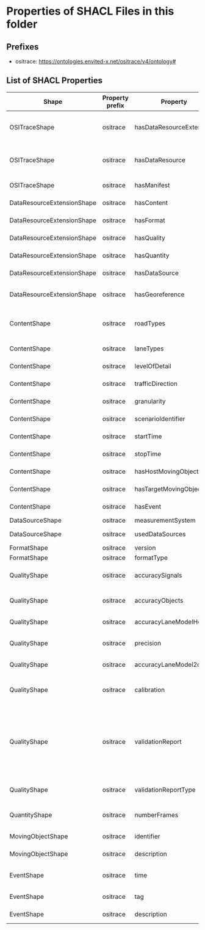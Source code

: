 # Properties of SHACL Files in this folder

## Prefixes

- ositrace: <https://ontologies.envited-x.net/ositrace/v4/ontology#>

## List of SHACL Properties

| Shape | Property prefix | Property | MinCount | MaxCount | Description | Datatype/NodeKind | Filename |
| --- | --- | --- | --- | --- | --- | --- | --- |
| OSITraceShape | ositrace | hasDataResourceExtension | 1 | 1 | DataResourceExtension containing additional metadata about the OSI trace. |  | ositrace_shacl.ttl |
| OSITraceShape | ositrace | hasDataResource | 1 | 1 | Links to an envited-x:DataResource that describes the raw data asset. |  | ositrace_shacl.ttl |
| OSITraceShape | ositrace | hasManifest | 1 | 1 | Manifest file describing the OSI trace metadata. |  | ositrace_shacl.ttl |
| DataResourceExtensionShape | ositrace | hasContent | 1 | 1 | Attributes describing the content of the OSI trace. |  | ositrace_shacl.ttl |
| DataResourceExtensionShape | ositrace | hasFormat | 1 | 1 | File format details of the OSI trace. |  | ositrace_shacl.ttl |
| DataResourceExtensionShape | ositrace | hasQuality | 1 | 1 | Quality metrics of the OSI trace. |  | ositrace_shacl.ttl |
| DataResourceExtensionShape | ositrace | hasQuantity | 1 | 1 | Quantitative metrics describing the OSI trace. |  | ositrace_shacl.ttl |
| DataResourceExtensionShape | ositrace | hasDataSource | 1 | 1 | Data sources used to create the OSI trace. |  | ositrace_shacl.ttl |
| DataResourceExtensionShape | ositrace | hasGeoreference |  | 1 | Georeferencing information for the OSI trace. |  | ositrace_shacl.ttl |
| ContentShape | ositrace | roadTypes |  |  | Covered/used road types, defined over ODR element t_road_type, see ODR spec section 8.3 |  | ositrace_shacl.ttl |
| ContentShape | ositrace | laneTypes |  |  | Covered lane types, see ODR spec section 9.5.3. |  | ositrace_shacl.ttl |
| ContentShape | ositrace | levelOfDetail |  |  | Covered object classes, see ODR spec section 11 |  | ositrace_shacl.ttl |
| ContentShape | ositrace | trafficDirection |  | 1 | Traffic direction, i.e. right-hand or left-hand traffic |  | ositrace_shacl.ttl |
| ContentShape | ositrace | granularity | 1 |  | Level of granularity of sensor data |  | ositrace_shacl.ttl |
| ContentShape | ositrace | scenarioIdentifier |  |  | Identifier of scenario performed in the trace file | <http://www.w3.org/2001/XMLSchema#string> | ositrace_shacl.ttl |
| ContentShape | ositrace | startTime | 1 | 1 | Exact start timestamp of the recorded trace | <http://www.w3.org/2001/XMLSchema#dateTimeStamp> | ositrace_shacl.ttl |
| ContentShape | ositrace | stopTime | 1 | 1 | Exact stop timestamp of the recorded trace | <http://www.w3.org/2001/XMLSchema#dateTimeStamp> | ositrace_shacl.ttl |
| ContentShape | ositrace | hasHostMovingObject | 1 | 1 | Host moving object in trace file |  | ositrace_shacl.ttl |
| ContentShape | ositrace | hasTargetMovingObject |  |  | Target moving object(s) in trace file |  | ositrace_shacl.ttl |
| ContentShape | ositrace | hasEvent | 0 |  | Description of events of interest in trace file |  | ositrace_shacl.ttl |
| DataSourceShape | ositrace | measurementSystem |  | 1 | Main acquisition device | <http://www.w3.org/2001/XMLSchema#string> | ositrace_shacl.ttl |
| DataSourceShape | ositrace | usedDataSources |  |  | Basic data for the creation of the trace. | <http://www.w3.org/2001/XMLSchema#string> | ositrace_shacl.ttl |
| FormatShape | ositrace | version |  | 1 | Version of data format | <http://www.w3.org/2001/XMLSchema#string> | ositrace_shacl.ttl |
| FormatShape | ositrace | formatType |  | 1 | Format type definition. |  | ositrace_shacl.ttl |
| QualityShape | ositrace | accuracySignals | 0 | 1 | Accuracy of traffic relevant objects, signs and signals. | <http://www.w3.org/2001/XMLSchema#float> | ositrace_shacl.ttl |
| QualityShape | ositrace | accuracyObjects | 0 | 1 | Accuracy of objects in the traffic space, which do not directly affect the traffic. | <http://www.w3.org/2001/XMLSchema#float> | ositrace_shacl.ttl |
| QualityShape | ositrace | accuracyLaneModelHeight | 0 | 1 | Accuracy lane modell height | <http://www.w3.org/2001/XMLSchema#float> | ositrace_shacl.ttl |
| QualityShape | ositrace | precision | 0 | 1 | Precision of measured road network (relative accuracy). | <http://www.w3.org/2001/XMLSchema#float> | ositrace_shacl.ttl |
| QualityShape | ositrace | accuracyLaneModel2d | 0 | 1 | Accuracy of lane modell 2d. | <http://www.w3.org/2001/XMLSchema#float> | ositrace_shacl.ttl |
| QualityShape | ositrace | calibration | 0 | 1 | Description of any calibration steps performed prior to measurement. | <http://www.w3.org/2001/XMLSchema#string> | ositrace_shacl.ttl |
| QualityShape | ositrace | validationReport | 0 | 1 | Link to OSI trace file validation report, if any exists. The report should be of type 'vv-report:VvReport' according to https://ontologies.envited-x.net/vv-report/v1/ontology#. | <http://www.w3.org/2001/XMLSchema#anyURI> | ositrace_shacl.ttl |
| QualityShape | ositrace | validationReportType | 0 | 1 | Type of OSI trace validation report, if any exists. As mime-type. | <http://www.w3.org/2001/XMLSchema#string> | ositrace_shacl.ttl |
| QuantityShape | ositrace | numberFrames |  | 1 | Number of frames/messages in the trace file. | <http://www.w3.org/2001/XMLSchema#unsignedInt> | ositrace_shacl.ttl |
| MovingObjectShape | ositrace | identifier | 1 |  | Moving object identifier in trace file. | <http://www.w3.org/2001/XMLSchema#unsignedLong> | ositrace_shacl.ttl |
| MovingObjectShape | ositrace | description |  | 1 | Description of moving object in the trace file. | <http://www.w3.org/2001/XMLSchema#string> | ositrace_shacl.ttl |
| EventShape | ositrace | time | 1 | 1 | Exact timestamp of the event in the recorded trace. | <http://www.w3.org/2001/XMLSchema#dateTimeStamp> | ositrace_shacl.ttl |
| EventShape | ositrace | tag | 1 |  | Unique tag of the event in trace file. | <http://www.w3.org/2001/XMLSchema#string> | ositrace_shacl.ttl |
| EventShape | ositrace | description |  | 1 | Description of event in the trace file. | <http://www.w3.org/2001/XMLSchema#string> | ositrace_shacl.ttl |
